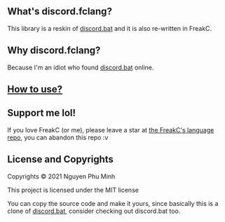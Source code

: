 ## What's discord.fclang?
This library is a reskin of [discord.bat](https://github.com/mininmobile/discord.bat) and it is also re-written in FreakC. 

## Why discord.fclang?
Because I'm an idiot who found [discord.bat](https://github.com/mininmobile/discord.bat) online.

## [How to use?](Tutorial.md)

## Support me lol!
If you love FreakC (or me), please leave a star at [the FreakC's language repo](https://github.com/FreakC-Foundation/FreakC), you can abandon this repo :v

## License and Copyrights
Copyrights © 2021 Nguyen Phu Minh

This project is licensed under the MIT license

You can copy the source code and make it yours, since basically this is a clone of [discord.bat](https://github.com/mininmobile/discord.bat), consider checking out discord.bat too.
